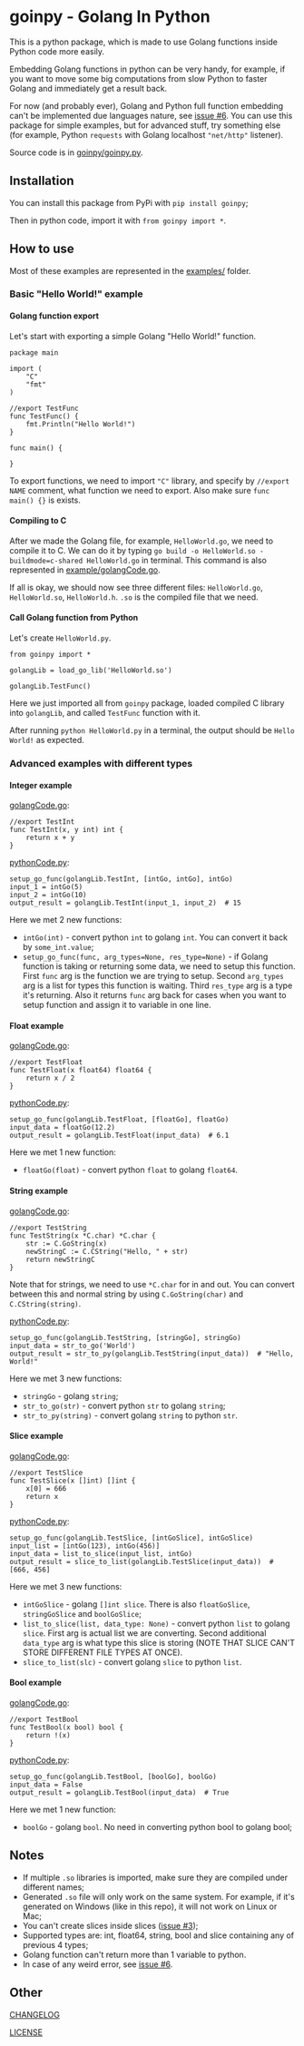 # goinpy - Golang In Python

This is a python package, which is made to use Golang functions inside Python code more easily.

Embedding Golang functions in python can be very handy, for example, if you want to move some big computations from slow Python to faster Golang and immediately get a result back.

For now (and probably ever), Golang and Python full function embedding can't be implemented due languages nature, see [issue #6](https://github.com/hermanTenuki/goinpy/issues/6). You can use this package for simple examples, but for advanced stuff, try something else (for example, Python ```requests``` with Golang localhost ```"net/http"``` listener).

Source code is in [goinpy/goinpy.py](./goinpy/goinpy.py).

## Installation

You can install this package from PyPi with ```pip install goinpy```;

Then in python code, import it with ```from goinpy import *```.

## How to use

Most of these examples are represented in the [examples/](./examples) folder.

### Basic "Hello World!" example

#### Golang function export

Let's start with exporting a simple Golang "Hello World!" function.

```
package main

import (
    "C"
    "fmt"
)

//export TestFunc
func TestFunc() {
    fmt.Println("Hello World!")
}

func main() {

}
```

To export functions, we need to import ```"C"``` library, and specify by ```//export NAME``` comment, what function we need to export.
Also make sure ```func main() {}``` is exists.

#### Compiling to C

After we made the Golang file, for example, ```HelloWorld.go```, we need to compile it to C.
We can do it by typing ```go build -o HelloWorld.so -buildmode=c-shared HelloWorld.go``` in terminal.
This command is also represented in [example/golangCode.go](./examples/golangCode.go).

If all is okay, we should now see three different files: ```HelloWorld.go```, ```HelloWorld.so```, ```HelloWorld.h```.
```.so``` is the compiled file that we need.

#### Call Golang function from Python

Let's create ```HelloWorld.py```.

```
from goinpy import *

golangLib = load_go_lib('HelloWorld.so')

golangLib.TestFunc()
```

Here we just imported all from ```goinpy``` package, loaded compiled C library into ```golangLib```, and called ```TestFunc``` function with it.

After running ```python HelloWorld.py``` in a terminal, the output should be ```Hello World!``` as expected.

### Advanced examples with different types

#### Integer example

[golangCode.go](./examples/golangCode.go):

```
//export TestInt
func TestInt(x, y int) int {
    return x + y
}
```

[pythonCode.py](./examples/pythonCode.py):

```
setup_go_func(golangLib.TestInt, [intGo, intGo], intGo)
input_1 = intGo(5)
input_2 = intGo(10)
output_result = golangLib.TestInt(input_1, input_2)  # 15
```

Here we met 2 new functions:
- ```intGo(int)``` - convert python ```int``` to golang ```int```. You can convert it back by ```some_int.value```;
- ```setup_go_func(func, arg_types=None, res_type=None)``` - if Golang function is taking or returning some data, we need to setup this function.
First ```func``` arg is the function we are trying to setup.
Second ```arg_types``` arg is a list for types this function is waiting.
Third ```res_type``` arg is a type it's returning.
Also it returns ```func``` arg back for cases when you want to setup function and assign it to variable in one line.

#### Float example

[golangCode.go](./examples/golangCode.go):

```
//export TestFloat
func TestFloat(x float64) float64 {
    return x / 2
}
```

[pythonCode.py](./examples/pythonCode.py):

```
setup_go_func(golangLib.TestFloat, [floatGo], floatGo)
input_data = floatGo(12.2)
output_result = golangLib.TestFloat(input_data)  # 6.1
```

Here we met 1 new function:
- ```floatGo(float)``` - convert python ```float``` to golang ```float64```.

#### String example

[golangCode.go](./examples/golangCode.go):

```
//export TestString
func TestString(x *C.char) *C.char {
    str := C.GoString(x)
    newStringC := C.CString("Hello, " + str)
    return newStringC
}
```

Note that for strings, we need to use ```*C.char``` for in and out.
You can convert between this and normal string by using ```C.GoString(char)``` and ```C.CString(string)```.

[pythonCode.py](./examples/pythonCode.py):

```
setup_go_func(golangLib.TestString, [stringGo], stringGo)
input_data = str_to_go('World')
output_result = str_to_py(golangLib.TestString(input_data))  # "Hello, World!"
```

Here we met 3 new functions:
- ```stringGo``` - golang ```string```;
- ```str_to_go(str)``` - convert python ```str``` to golang ```string```;
- ```str_to_py(string)``` - convert golang ```string``` to python ```str```.

#### Slice example

[golangCode.go](./examples/golangCode.go):

```
//export TestSlice
func TestSlice(x []int) []int {
    x[0] = 666
    return x
}
```

[pythonCode.py](./examples/pythonCode.py):

```
setup_go_func(golangLib.TestSlice, [intGoSlice], intGoSlice)
input_list = [intGo(123), intGo(456)]
input_data = list_to_slice(input_list, intGo)
output_result = slice_to_list(golangLib.TestSlice(input_data))  # [666, 456]
```

Here we met 3 new functions:
- ```intGoSlice``` - golang ```[]int slice```. There is also ```floatGoSlice```, ```stringGoSlice``` and ```boolGoSlice```;
- ```list_to_slice(list, data_type: None)``` - convert python ```list``` to golang ```slice```.
First arg is actual list we are converting.
Second additional ```data_type``` arg is what type this slice is storing (NOTE THAT SLICE CAN'T STORE DIFFERENT FILE TYPES AT ONCE).
- ```slice_to_list(slc)``` - convert golang ```slice``` to python ```list```.

#### Bool example

[golangCode.go](./examples/golangCode.go):

```
//export TestBool
func TestBool(x bool) bool {
    return !(x)
}
```

[pythonCode.py](./examples/pythonCode.py):

```
setup_go_func(golangLib.TestBool, [boolGo], boolGo)
input_data = False
output_result = golangLib.TestBool(input_data)  # True
```

Here we met 1 new function:
- ```boolGo``` - golang ```bool```. No need in converting python bool to golang bool;

## Notes

- If multiple ```.so``` libraries is imported, make sure they are compiled under different names;
- Generated ```.so``` file will only work on the same system. For example, if it's generated on Windows (like in this repo), it will not work on Linux or Mac;
- You can't create slices inside slices ([issue #3](https://github.com/hermanTenuki/goinpy/issues/3));
- Supported types are: int, float64, string, bool and slice containing any of previous 4 types;
- Golang function can't return more than 1 variable to python.
- In case of any weird error, see [issue #6](https://github.com/hermanTenuki/goinpy/issues/6).

## Other

[CHANGELOG](./CHANGELOG.md)

[LICENSE](./LICENSE)
